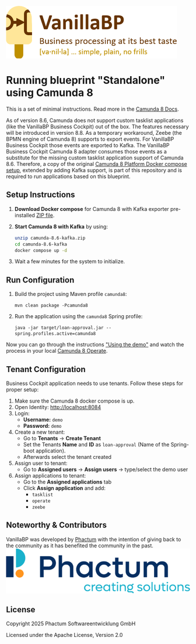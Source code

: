 ![VanillaBP](readme/vanillabp-headline.png)

# Running blueprint "Standalone" using Camunda 8

This is a set of minimal instructions. Read more in the [Camunda 8 Docs](https://docs.camunda.io/).

As of version 8.6, Camunda does not support custom tasklist applications
(like the VanillaBP Business Cockpit) out of the box. The features necessary will
be introduced in version 8.8. As a temporary workaround, Zeebe (the BPMN engine
of Camunda 8) supports to export events. For VanillaBP Business Cockpit
those events are exported to Kafka. The VanillaBP Business Cockpit Camunda 8
adapter consumes those events as a substitute for the missing custom tasklist
application support of Camunda 8.6. Therefore, a copy of the original
[Camunda 8 Platform Docker compose setup](https://github.com/camunda/camunda-platform),
extended by adding Kafka support, is part of this repository and is required
to run applications based on this blueprint.

## Setup Instructions

1. **Download Docker compose** for Camunda 8 with Kafka exporter pre-installed
   [ZIP file](https://github.com/Phactum/zeebe-kafka-exporter#docker).
2. **Start Camunda 8 with Kafka** by using:

   ```bash
   unzip camunda-8.6-kafka.zip
   cd camunda-8.6-kafka
   docker compose up -d
   ```
3. Wait a few minutes for the system to initialize.

## Run Configuration

1. Build the project using Maven profile `camunda8`:

   ```shell
   mvn clean package -Pcamunda8
   ```
2. Run the application using the `camunda8` Spring profile:

   ```shell
   java -jar target/loan-approval.jar --spring.profiles.active=camunda8
   ```

Now you can go through the instructions ["Using the demo"](./README.md#using-the-demo)
and watch the process in your local [Camunda 8 Operate](http://localhost:8081).

## Tenant Configuration

Business Cockpit application needs to use tenants. Follow these steps for proper setup:

1. Make sure the Camunda 8 docker compose is up.
2. Open Identity: [http://localhost:8084](http://localhost:8084)
3. Login:
   - **Username:** `demo`
   - **Password:** `demo`
4. Create a new tenant:
   - Go to **Tenants** → **Create Tenant**
   - Set the Tenants **Name** and **ID** as `loan-approval` (Name of the Spring-boot application).
   - Afterwards select the tenant created
5. Assign user to tenant:
   - Go to **Assigned users** → **Assign users** → type/select the demo user
6. Assign applications to tenant:
   - Go to the **Assigned applications** tab
   - Click **Assign application** and add:
     - `tasklist`
     - `operate`
     - `zeebe`

## Noteworthy & Contributors

VanillaBP was developed by [Phactum](https://www.phactum.at) with the intention of giving back to the community as it has benefited the community in the past.\
![Phactum](readme/phactum.png)

## License

Copyright 2025 Phactum Softwareentwicklung GmbH

Licensed under the Apache License, Version 2.0
